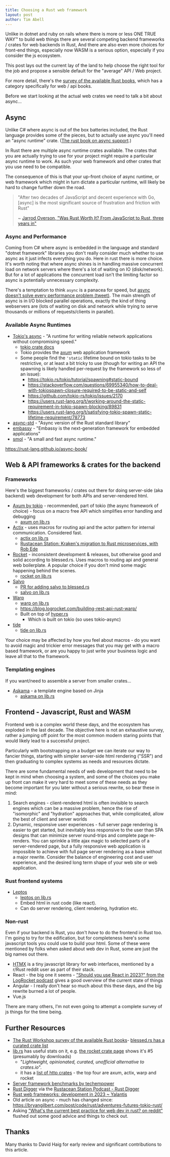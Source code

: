 ```yaml
---
title: Choosing a Rust web framework
layout: post
author: Tim Abell
---
```



Unlike in dotnet and ruby on rails where there is more or less ONE TRUE WAY™ to build web things there are several competing backend frameworks / crates for web backends in Rust, And there are also even more choices for front-end things, especially now WASM is a serious option, especially if you consider the js ecosystem.

This post lays out the current lay of the land to help choose the right tool for the job and propose a sensible default for the "average" API / Web project.

For more detail, there's the [survey of the available Rust books](/2023/06/18/rust-programming-books/), which has a category specifically for web / api books.

Before we start looking at the actual web crates we need to talk a bit about async...

## Async

Unlike C# where async is out of the box batteries included, the Rust language provides some of the pieces, but to actually use async you'll need an "async runtime" crate. ([The rust book on async support](https://rust-lang.github.io/async-book/01_getting_started/03_state_of_async_rust.html#language-and-library-support).)

In Rust there are multiple async runtime crates available. The crates that you are actually trying to use for your project might require a particular async runtime to work. As such your web framework and other crates that you use need to be compatible.

The consequence of this is that your up-front choice of async runtime, or web framework which might in turn dictate a particular runtime, will likely be hard to change further down the road.

> "After two decades of JavaScript and decent experience with Go, [async] is the most significant source of frustration and friction with Rust"
>
> ~ [Jarrod Overson, "Was Rust Worth It? From JavaScript to Rust, three years in"](https://jsoverson.medium.com/was-rust-worth-it-f43d171fb1b3#:~:text=this%20is%20the%20most%20significant%20source%20of%20frustration)

### Async and Performance

Coming from C# where async is embedded in the language and standard "dotnet framework" libraries you don't really consider much whether to use async as it just infects everything you do. Here in rust there is more choice. It's worth noting that where async shines is in handling massive concurrent load on network servers where there's a lot of waiting on IO (disk/network). But for a lot of applications the concurrent load isn't the limiting factor so async is potentially unnecessary complexity.

There's a temptation to think `async` is a panacea for speed, but [async doesn't solve every performance problem (tweet)](https://twitter.com/tim_abell/status/1725054318108197032). The main strength of async is in I/O blocked parallel operations, exactly the kind of thing webservers are (lots of waiting on disk and network while trying to serve thousands or millions of requests/clients in parallel).

### Available Async Runtimes

- [Tokio's async](https://tokio.rs/tokio/tutorial/async) - "A runtime for writing reliable network applications without compromising speed."
  - [tokio crate docs](https://docs.rs/tokio/latest/tokio/)
  - Tokio provides the [axum](https://github.com/tokio-rs/axum) web application framework
  - Some people find the `'static` lifetime bound on tokio tasks to be restrictive, or at least a bit tricky to use (though for writing an API the spawning is likely handled per-request by the framework so less of an issue):
    - <https://tokio.rs/tokio/tutorial/spawning#static-bound>
    - <https://stackoverflow.com/questions/69955340/how-to-deal-with-tokiospawn-closure-required-to-be-static-and-self>
    - <https://github.com/tokio-rs/tokio/issues/2170>
    - <https://users.rust-lang.org/t/working-around-the-static-requirement-in-tokio-spawn-blocking/89831>
    - <https://users.rust-lang.org/t/satisfying-tokio-spawn-static-lifetime-requirement/78773>
- [async-std](https://docs.rs/async-std/latest/async_std/) - "Async version of the Rust standard library" 
- [embassy](https://embassy.dev/) - "Embassy is the next-generation framework for embedded applications"
- [smol](https://github.com/smol-rs/smol) - "A small and fast async runtime."

<https://rust-lang.github.io/async-book/>


## Web & API frameworks & crates for the backend

### Frameworks

Here's the biggest frameworks / crates out there for doing server-side (aka backend) web development for both APIs and server-rendered html.

- [Axum by tokio](https://github.com/tokio-rs/axum) - recommended, part of tokio (the async framework of choice) - focus on a macro free API which simplifies error handling and debugging
  - [axum on lib.rs](https://lib.rs/crates/axum)
- [Actix](https://actix.rs/) - uses macros for routing api and the actor pattern for internal communication. Considered fast.
  - [actix on lib.rs](https://lib.rs/crates/actix)
  - [Rustacean Station: Kraken's migration to Rust microservices, with Rob Ede](https://rustacean-station.org/episode/rob-ede-kraken/)
- [Rocket](https://rocket.rs/) - inconsistent development & releases, but otherwise good and solid according to blessed.rs. Uses macros to routing api and general web boilerplate. A popular choice if you don't mind some magic happening behind the scenes. 
  - [rocket on lib.rs](https://lib.rs/crates/rocket)
- [Salvo](https://salvo.rs/)
  - [PR for adding salvo to blessed.rs](https://github.com/nicoburns/blessed-rs/pull/81/files)
  - [salvo on lib.rs](https://lib.rs/crates/salvo)
- [Warp](https://crates.io/crates/warp)
  - [warp on lib.rs](https://lib.rs/crates/warp)
  - <https://blog.logrocket.com/building-rest-api-rust-warp/>
  - Built on top of [hyper.rs](https://hyper.rs/)
    - Which is built on tokio (so uses tokio-async)
- [tide](https://github.com/http-rs/tide)
  - [tide on lib.rs](https://lib.rs/crates/tide)

Your choice may be affected by how you feel about macros - do you want to avoid magic and trickier error messages that you may get with a macro based framework, or are you happy to just write your business logic and leave all that to the framework.

### Templating engines

If you want/need to assemble a server from smaller crates...

- [Askama](https://djc.github.io/askama/) - a template engine based on Jinja
  - [askama on lib.rs](https://lib.rs/crates/askama)

## Frontend - Javascript, Rust and WASM

Frontend web is a complex world these days, and the ecosystem has exploded in the last decade. The objective here is not an exhaustive survey, rather a jumping off point for the most common modern staring points that would likely lead to a successful project.

Particularly with bootstrapping on a budget we can iterate our way to fancier things, starting with simpler server-side html rendering ("SSR") and then graduating to complex systems as needs and resources dictate.

There are some fundamental needs of web development that need to be kept in mind when choosing a system, and some of the choices you make up front can make it very hard to meet some of these needs as they become important for you later without a serious rewrite, so bear these in mind:

1. Search engines - client-rendered html is often invisible to search engines which can be a massive problem, hence the rise of "isomorphic" and "hydration" approaches that, while complicated, allow the best of client and server worlds
2. Dynamic, responsive user experiences - full server page rendering is easier to get started, but inevitably less responsive to the user than SPA designs that can minimize server round-trips and complete page re-renders. You can sprinkle a little ajax magic to selected parts of a server-rendered page, but a fully responsive web application is impossible to achieve with full page server rendering as a base without a major rewrite. Consider the balance of engineering cost and user experience, and the desired long term shape of your web site or web application.

### Rust frontend systems

- [Leptos](https://leptos.dev/)
  - [leptos on lib.rs](https://lib.rs/crates/leptos)
  - Embed html in rust code (like react).
  - Can do server rendering, client rendering, hydration etc.

### Non-rust

Even if your backend is Rust, you don't *have* to do the frontend in Rust too. I'm going to try for the edification, but for completeness here's some javascript tools you could use to build your html. Some of these were mentioned by folks when asked about web dev in Rust, some are just the big names out there.

- [HTMX](https://htmx.org/) is a tiny javascript library for web interfaces, mentioned by a r/Rust reddit user as part of their stack.
- React - the big one it seems - ["Should you use React in 2023?" from the LogRocket podcast](https://podrocket.logrocket.com/react-in-2023) gives a good overview of the current state of things
- Angular - I really don't hear so much about this these days, and the big rewrite burned a lot of people.
- Vue.js

There are many others, I'm not even going to attempt a complete survey of js things for the time being.

## Further Resources

- [The Rust Workshop survey of the available Rust books](/2023/06/18/rust-programming-books/)- [blessed.rs has a curated crate list](https://blessed.rs/crates#section-networking-subsection-http-foundations)
- [lib.rs](https://lib.rs/crates) has useful stats on it, e.g. [the rocket crate page](https://lib.rs/crates/rocket) shows it's #5 (presumably by downloads)
  - "*Lightweight, opinionated, curated, unofficial alternative to crates.io*".
  - it has a [list of http crates](https://lib.rs/web-programming/http-server) - the top four are axum, actix, warp and rocket
- [Server framework benchmarks by techempower](https://www.techempower.com/benchmarks/#section=data-r22&hw=ph&test=plaintext)
- [Rust Digger](https://rust-digger.code-maven.com/) via the [Rustacean Station Podcast - Rust Digger](https://rustacean-station.org/episode/gabor-szabo/)
- [Rust web frameworks: development in 2023 ~ Yalantis](https://yalantis.com/blog/rust-web-frameworks/)
- Old article on async - much has changed since: <https://bryangilbert.com/post/code/rust/adventures-futures-tokio-rust/>
- Asking ["What's the current best practice for web dev in rust? on reddit"](https://www.reddit.com/r/rust/comments/17dt9bo/whats_the_current_best_practice_for_web_dev_in/) flushed out some good advice and things to check out.

## Thanks

Many thanks to David Haig for early review and significant contributions to this article.
